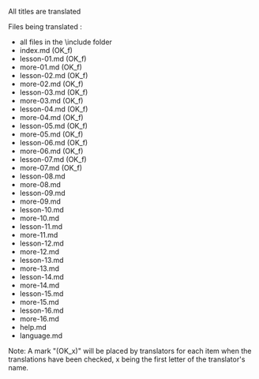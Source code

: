 All titles are translated

Files being translated :

- all files in the \include folder
- index.md      (OK_f)
- lesson-01.md  (OK_f)
- more-01.md    (OK_f)
- lesson-02.md  (OK_f)
- more-02.md    (OK_f)
- lesson-03.md  (OK_f)
- more-03.md    (OK_f)
- lesson-04.md  (OK_f)
- more-04.md    (OK_f)
- lesson-05.md  (OK_f)
- more-05.md    (OK_f)
- lesson-06.md  (OK_f)
- more-06.md    (OK_f)
- lesson-07.md  (OK_f)
- more-07.md    (OK_f)
- lesson-08.md
- more-08.md
- lesson-09.md
- more-09.md
- lesson-10.md
- more-10.md
- lesson-11.md
- more-11.md
- lesson-12.md
- more-12.md
- lesson-13.md
- more-13.md
- lesson-14.md
- more-14.md
- lesson-15.md
- more-15.md
- lesson-16.md
- more-16.md
- help.md
- language.md

Note: A mark "(OK_x)" will be placed by translators for each item when the translations have been checked,
x being the first letter of the translator's name. 

